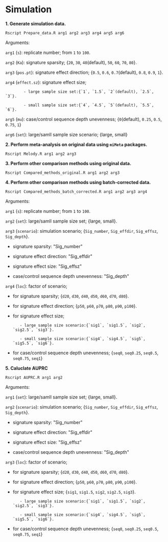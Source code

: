 # Simulation 

**1. Generate simulation data.**
```console
Rscript Prepare_data.R arg1 arg2 arg3 arg4 arg5 arg6
```
   Arguments:

   `arg1` (`s`): replicate number; from `1` to `100`.
   
   `arg2` (`Ka`): signature sparsity; {`20`, `30`, `40`(default), `50`, `60`, `70`, `80`}.
   
   `arg3` (`pos.pt`): signature effect direction; {`0.5`, `0.6`, `0.7`(default), `0.8`, `0.9`, `1`}.
   
   `arg4` (`effect.sz`): signature effect size; 
   
            - large sample size set:{`1`, `1.5`, `2`(default), `2.5`, `3`}.
            
            - small sample size set:{`4`, `4.5`, `5`(default), `5.5`, `6`}.
   
   `arg5` (`mu`): case/control sequence depth unevenness; {`0`(default), `0.25`, `0.5`, `0.75`, `1`}

   `arg6` (`set`): large/samll sample size scenario; {large, small}
   
**2. Perform meta-analysis on original data using `miMeta` packages.**
```console
Rscript Melody.R arg1 arg2 arg3
```

**3. Perform other comparison methods using original data.**
```console
Rscript Compared_methods_original.R arg1 arg2 arg3
```

**4. Perform other comparison methods using batch-corrected data.**
```console
Rscript Compared_methods_batch_corrected.R arg1 arg2 arg3 arg4
```
   Arguments:
  
   `arg1` (`s`): replicate number; from `1` to `100`.

   `arg2` (`set`): large/samll sample size set; {large, small}.
   
   `arg3` (`scenario`): simulation scenario; {`Sig_number`, `Sig_effdir`, `Sig_effsz`, `Sig_depth`}.
   
   * signature sparsity: "Sig_number"
    
   * signature effect direction: "Sig_effdir"
    
   * signature effect size: "Sig_effsz"
    
   * case/control sequence depth unevenness: "Sig_depth"
    
   `arg4` (`loc`): factor of scenario;
   
   * for signature sparsity; {`d20`, `d30`, `d40`, `d50`, `d60`, `d70`, `d80`}.
     
   * for signature effect direction; {`p50`, `p60`, `p70`, `p80`, `p90`, `p100`}.
    
   * for signature effect size;

            - large sample size scenario:{`sig1`, `sig1.5`, `sig2`, `sig2.5`, `sig3`}.
            
            - small sample size scenario:{`sig4`, `sig4.5`, `sig5`, `sig5.5`, `sig6`}.
    
   * for case/control sequence depth unevenness; {`seq0`, `seq0.25`, `seq0.5`, `seq0.75`, `seq1`}

**5. Caluclate AUPRC**
```console
Rscript AUPRC.R arg1 arg2
```

   Arguments:

   `arg1` (`set`): large/samll sample size set; {large, small}.
   
   `arg2` (`scenario`): simulation scenario; {`Sig_number`, `Sig_effdir`, `Sig_effsz`, `Sig_depth`}.
   
   * signature sparsity: "Sig_number"
    
   * signature effect direction: "Sig_effdir"
    
   * signature effect size: "Sig_effsz"
    
   * case/control sequence depth unevenness: "Sig_depth"
    
   `arg3` (`loc`): factor of scenario;
   
   * for signature sparsity; {`d20`, `d30`, `d40`, `d50`, `d60`, `d70`, `d80`}.
     
   * for signature effect direction; {`p50`, `p60`, `p70`, `p80`, `p90`, `p100`}.
    
   * for signature effect size; {`sig1`, `sig1.5`, `sig2`, `sig2.5`, `sig3`}.
     
            - large sample size scenario:{`sig1`, `sig1.5`, `sig2`, `sig2.5`, `sig3`}.
            
            - small sample size scenario:{`sig4`, `sig4.5`, `sig5`, `sig5.5`, `sig6`}.
    
   * for case/control sequence depth unevenness; {`seq0`, `seq0.25`, `seq0.5`, `seq0.75`, `seq1`}
